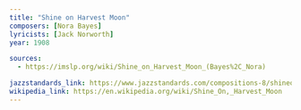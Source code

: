 ```yaml
---
title: "Shine on Harvest Moon"
composers: [Nora Bayes]
lyricists: [Jack Norworth]
year: 1908

sources:
  - https://imslp.org/wiki/Shine_on_Harvest_Moon_(Bayes%2C_Nora)

jazzstandards_link: https://www.jazzstandards.com/compositions-8/shineonharvestmoon.htm
wikipedia_link: https://en.wikipedia.org/wiki/Shine_On,_Harvest_Moon
---
```

